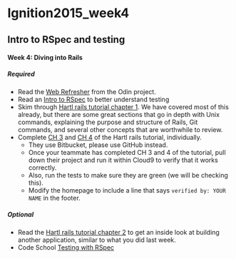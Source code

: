# Ignition2015_week4
## Intro to RSpec and testing

#### Week 4: Diving into Rails
##### Required
- Read the [Web Refresher](http://www.theodinproject.com/ruby-on-rails/a-railsy-web-refresher) from the Odin project.
- Read an [Intro to RSpec](http://blog.teamtreehouse.com/an-introduction-to-rspec) to better understand testing
- Skim through [Hartl rails tutorial chapter 1](https://www.railstutorial.org/book/beginning). We have covered most of this already, but there are some great sections that go in depth with Unix commands, explaining the purpose and structure of Rails, Git commands, and several other concepts that are worthwhile to review. 
- Complete [CH 3](https://www.railstutorial.org/book/static_pages) and [CH 4](https://www.railstutorial.org/book/rails_flavored_ruby) of the Hartl rails tutorial, individually.
  - They use Bitbucket, please use GitHub instead. 
  - Once your teammate has completed CH 3 and 4 of the tutorial, pull down their project and run it within Cloud9 to verify that it works correctly.  
  - Also, run the tests to make sure they are green (we will be checking this). 
  - Modify the homepage to include a line that says `verified by: YOUR NAME` in the footer.

##### Optional
- Read the [Hartl rails tutorial chapter 2](https://www.railstutorial.org/book/toy_app) to get an inside look at building another application, similar to what you did last week.
- Code School [Testing with RSpec](https://www.codeschool.com/courses/testing-with-rspec)

